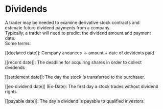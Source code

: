 # Dividends

A trader may be needed to examine derivative stock contracts and estimate future dividend payments from a company.
<br>
Typically, a trader will need to predict the dividend amount and payment date.
<br>
Some terms:
<br>

[[declared date]]: Company anounces -> amount + date of devidents paid

[[record date]]: The deadline for acquiring shares in order to collect dividends

[[settlement date]]: The day the stock is transferred to the purchaser.

[[ex-dividend date]] (Ex-Date): The first day a stock trades without dividend rights

[[payable date]]:  The day a dividend is payable to qualified investors.